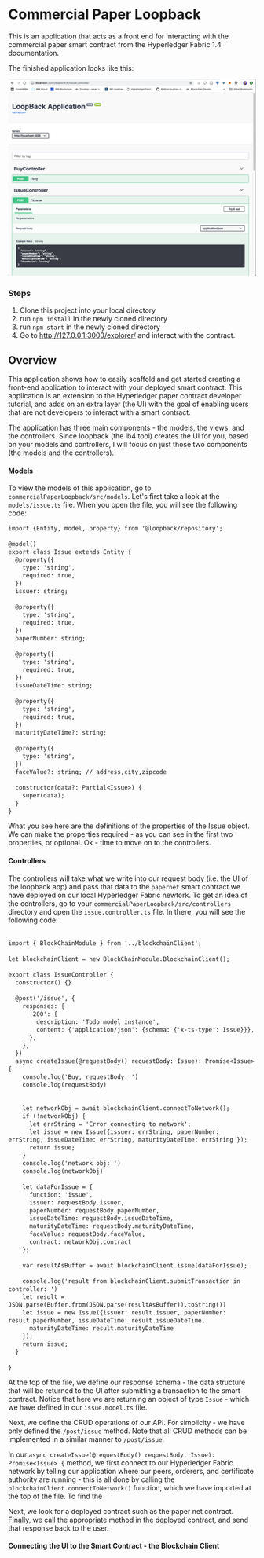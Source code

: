 # Commercial Paper Loopback 

This is an application that acts as a front end for interacting with the commercial paper smart contract
from the Hyperledger Fabric 1.4 documentation. 

The finished application looks like this:

![packageFile](/docs/loopbackApp.png)

### Steps

1.  Clone this project into your local directory 
2.  run `npm install` in the newly cloned directory
3.  run `npm start` in the newly cloned directory
3.  Go to http://127.0.0.1:3000/explorer/ and interact with the contract. 

## Overview
This application shows how to easily scaffold and get started creating a front-end application to interact with 
your deployed smart contract. This application is an extension to the Hyperledger paper contract developer tutorial,
and adds on an extra layer (the UI) with the goal of enabling users that are not developers to interact with a 
smart contract. 

The application has three main components - the models, the views, and the controllers. Since loopback (the lb4 tool) 
creates the UI for you, based on your models and controllers, I will focus on just those two components (the models 
and the controllers).

#### Models
To view the models of this application, go to `commercialPaperLoopback/src/models`. Let's first take a look at 
the `models/issue.ts` file. When you open the file, you will see the following code:

```
import {Entity, model, property} from '@loopback/repository';

@model()
export class Issue extends Entity {
  @property({
    type: 'string',
    required: true,
  })
  issuer: string;

  @property({
    type: 'string',
    required: true,
  })
  paperNumber: string;

  @property({
    type: 'string',
    required: true,
  })
  issueDateTime: string;

  @property({
    type: 'string',
    required: true,
  })
  maturityDateTime?: string;

  @property({
    type: 'string',
  })
  faceValue?: string; // address,city,zipcode

  constructor(data?: Partial<Issue>) {
    super(data);
  }
}

```
What you see here are the definitions of the properties of the Issue object. We can make 
the properties required - as you can see in the first two properties, or optional. Ok - 
time to move on to the controllers.

#### Controllers
The controllers will take what we write into our request body (i.e. the UI of the loopback app)
and pass that data to the `papernet` smart contract we have deployed on our local Hyperledger
Fabric newtork. To get an idea of the controllers, go to your `commercialPaperLoopback/src/controllers`
directory and open the `issue.controller.ts` file. In there, you will see the following code: 

```

import { BlockChainModule } from '../blockchainClient';

let blockchainClient = new BlockChainModule.BlockchainClient();

export class IssueController {
  constructor() {}

  @post('/issue', {
    responses: {
      '200': {
        description: 'Todo model instance',
        content: {'application/json': {schema: {'x-ts-type': Issue}}},
      },
    },
  })
  async createIssue(@requestBody() requestBody: Issue): Promise<Issue> {
    console.log('Buy, requestBody: ')
    console.log(requestBody)


    let networkObj = await blockchainClient.connectToNetwork();
    if (!networkObj) {
      let errString = 'Error connecting to network';
      let issue = new Issue({issuer: errString, paperNumber: errString, issueDateTime: errString, maturityDateTime: errString });
      return issue;
    }
    console.log('network obj: ')
    console.log(networkObj)

    let dataForIssue = {
      function: 'issue',
      issuer: requestBody.issuer,
      paperNumber: requestBody.paperNumber,
      issueDateTime: requestBody.issueDateTime,
      maturityDateTime: requestBody.maturityDateTime,
      faceValue: requestBody.faceValue,
      contract: networkObj.contract
    };

    var resultAsBuffer = await blockchainClient.issue(dataForIssue);

    console.log('result from blockchainClient.submitTransaction in controller: ')
    let result = JSON.parse(Buffer.from(JSON.parse(resultAsBuffer)).toString())
    let issue = new Issue({issuer: result.issuer, paperNumber: result.paperNumber, issueDateTime: result.issueDateTime,
      maturityDateTime: result.maturityDateTime 
    });
    return issue;       
  }

}

```
At the top of the file, we define our response schema - the data structure that will be 
returned to the UI after submitting a transaction to the smart contract. Notice that here 
we are returning an object of type `Issue` - which we have defined in our `issue.model.ts`
file. 

Next, we define the CRUD operations of our API. For simplicity - we have only defined 
the `/post/issue` method. Note that all CRUD methods can be implemented in a similar 
manner to `/post/issue`. 

In our `async createIssue(@requestBody() requestBody: Issue): Promise<Issue> {` method, 
we first connect to our Hyperledger Fabric network by telling our application where 
our peers, orderers, and certificate authority are running - this is all done by calling the 
`blockchainClient.connectToNetwork()` function, which we have imported at the top of the 
file. To find the 


 Next, we look for a deployed 
contract such as the paper net contract. Finally, we call the appropriate method in the 
deployed contract, and send that response back to the user. 
#### Connecting the UI to the Smart Contract - the Blockchain Client










